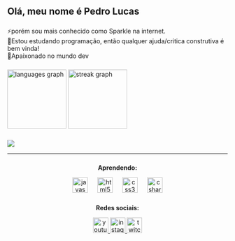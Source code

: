 <h2 align="left">Olá, meu nome é Pedro Lucas</h2>

###

<p align="left">⚡porém sou mais conhecido como Sparkle na internet.<br>📖Estou estudando programação, então qualquer ajuda/critica construtiva é bem vinda!<br>👾Apaixonado no mundo dev</p>

###

<div align="left">
  <img src="https://github-readme-stats.vercel.app/api/top-langs?username=Pedrlord&locale=en&hide_title=false&layout=compact&card_width=320&langs_count=5&theme=dark&hide_border=false&custom_title=Linguagens%20mais%20usadas" height="135" alt="languages graph"  />
  <img src="https://streak-stats.demolab.com?user=Pedrlord&locale=pt-br&mode=daily&theme=dark&hide_border=false&border_radius=5" height="135" alt="streak graph"  />
</div>

###

<img align="left" src="https://visitor-badge.laobi.icu/badge?page_id=Pedrlord.Pedrlord&right_color=orangered&left_text=PROFILE%20VIEWS"  />
<br>
<hr>


###



<p align="center"><strong>Aprendendo:</strong></p>

<div align="center" padding-top: 50px;>
  <img src="https://cdn.jsdelivr.net/gh/devicons/devicon/icons/javascript/javascript-original.svg" height="35" alt="javascript logo"  />
  <img width="14" />
  <img src="https://cdn.jsdelivr.net/gh/devicons/devicon/icons/html5/html5-original.svg" height="35" alt="html5 logo"  />
  <img width="14" />
  <img src="https://cdn.jsdelivr.net/gh/devicons/devicon/icons/css3/css3-original.svg" height="35" alt="css3 logo"  />
  <img width="14" />
  <img src="https://cdn.jsdelivr.net/gh/devicons/devicon/icons/csharp/csharp-original.svg" height="35" alt="csharp logo"  />
</div>

###

<p align="center"><strong>Redes sociais:</strong></p>
<div align="center">
  <a href="https://www.youtube.com/@LKzin460" target="_blank">
    <img src="https://img.shields.io/static/v1?message=Youtube&logo=youtube&label=&color=FF0000&logoColor=white&labelColor=&style=for-the-badge" height="35" alt="youtube logo"  />
  </a>
  <a href="https://www.instagram.com/pedrolucas_671/" target="_blank">
    <img src="https://img.shields.io/static/v1?message=Instagram&logo=instagram&label=&color=E4405F&logoColor=white&labelColor=&style=for-the-badge" height="35" alt="instagram logo"  />
  </a>
  <a href="https://www.twitch.tv/lkzinhox" target="_blank">
    <img src="https://img.shields.io/static/v1?message=Twitch&logo=twitch&label=&color=9146FF&logoColor=white&labelColor=&style=for-the-badge" height="35" alt="twitch logo"  />
  </a>
</div>

###

<br clear="both">

###
